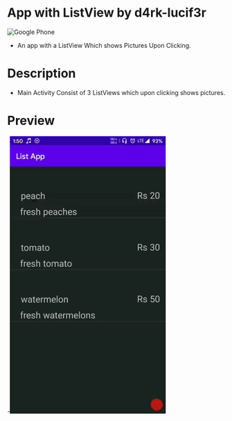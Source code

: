 # App with ListView  by d4rk-lucif3r
![Google Phone](https://img.shields.io/badge/Android-Lollipop+-blue.svg?logo=google&longCache=true&style=flat-square)
- An app with a ListView Which shows Pictures Upon Clicking.
 # Description
 - Main Activity Consist of 3 ListViews which upon clicking shows pictures.
 # Preview
 -![Preview](https://github.com/arshanwar/ListView-App/blob/master/preview.gif)

